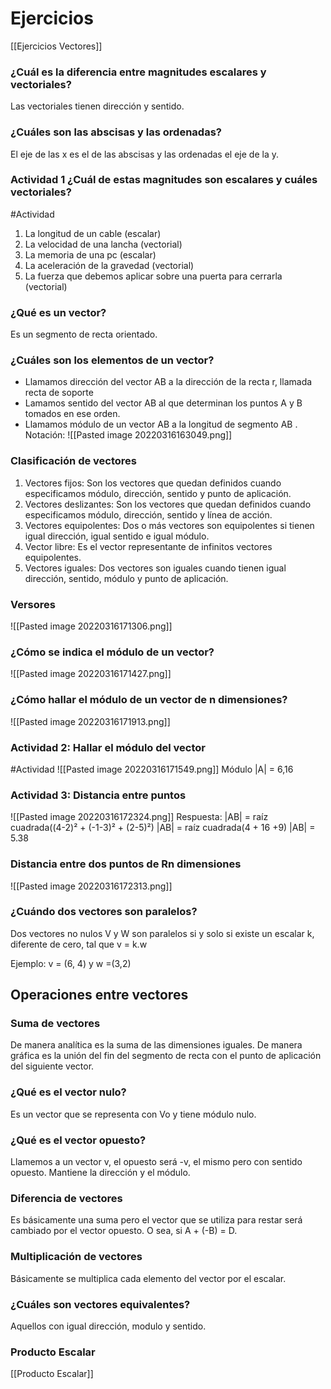 # Ejercicios 
[[Ejercicios Vectores]]


### ¿Cuál es la diferencia entre magnitudes escalares y vectoriales?
Las vectoriales tienen dirección y sentido.


### ¿Cuáles son las abscisas y las ordenadas?
El eje de las x es el de las abscisas y las ordenadas el eje de la y.

### Actividad 1  ¿Cuál de estas magnitudes son escalares y cuáles vectoriales? 
#Actividad
1. La longitud de un cable (escalar)
2. La velocidad de una lancha (vectorial)
3. La memoria de una pc (escalar)
4. La aceleración de la gravedad (vectorial)
5. La fuerza que debemos aplicar sobre una puerta para cerrarla (vectorial)

### ¿Qué es un vector?
Es un segmento de recta orientado. 

### ¿Cuáles son los elementos de un vector?
+ Llamamos dirección del vector AB a la dirección de la recta r, llamada recta de soporte
+ Lamamos sentido del vector AB al que determinan los puntos A y B tomados en ese orden.
+ Llamamos módulo de un vector AB a la longitud de segmento AB . Notación:
![[Pasted image 20220316163049.png]]


### Clasificación de vectores 
1. Vectores fijos: Son los vectores que quedan definidos cuando especificamos módulo, dirección, sentido y punto de aplicación.
2. Vectores deslizantes: Son los vectores que quedan definidos cuando especificamos módulo, dirección, sentido y línea de acción.
3. Vectores equipolentes: Dos o más vectores son equipolentes si tienen igual dirección, igual sentido e igual módulo.
4. Vector libre: Es el vector representante de infinitos vectores equipolentes.
5. Vectores iguales: Dos vectores son iguales cuando tienen igual dirección, sentido, módulo y punto de aplicación.


### Versores 
![[Pasted image 20220316171306.png]]


### ¿Cómo se indica el módulo de un vector?
![[Pasted image 20220316171427.png]]

### ¿Cómo hallar el módulo de un vector de n dimensiones?
![[Pasted image 20220316171913.png]]

### Actividad 2: Hallar el módulo del vector 
#Actividad 
![[Pasted image 20220316171549.png]]
Módulo |A| = 6,16


### Actividad 3: Distancia entre puntos 
![[Pasted image 20220316172324.png]]
Respuesta: 
|AB| = raíz cuadrada((4-2)² + (-1-3)² + (2-5)²)
|AB| = raíz cuadrada(4 + 16 +9)
|AB| = 5.38 
### Distancia entre dos puntos de Rn dimensiones

![[Pasted image 20220316172313.png]]



### ¿Cuándo dos vectores son paralelos?
Dos vectores no nulos V y W son paralelos si y solo si existe un escalar k, diferente de cero, tal que v = k.w

Ejemplo: v = (6, 4) y w =(3,2)


## Operaciones entre vectores
### Suma de vectores
De manera analítica es la suma de las dimensiones iguales. De manera gráfica es la unión del fin del segmento de recta con el punto de aplicación del siguiente  vector. 


### ¿Qué es el vector nulo?
Es un vector que se representa con Vo y tiene módulo nulo. 



### ¿Qué es el vector opuesto?
Llamemos a un vector v, el opuesto será -v, el mismo pero con sentido opuesto. Mantiene la dirección y el módulo.


### Diferencia de vectores 
Es básicamente una suma pero el vector que se utiliza para restar será cambiado por el vector opuesto. O sea, si A + (-B) = D.


### Multiplicación de vectores 
Básicamente se multiplica cada elemento del vector por el escalar. 


### ¿Cuáles son vectores equivalentes?
Aquellos con igual dirección, modulo y sentido.

### Producto Escalar 
[[Producto Escalar]]
